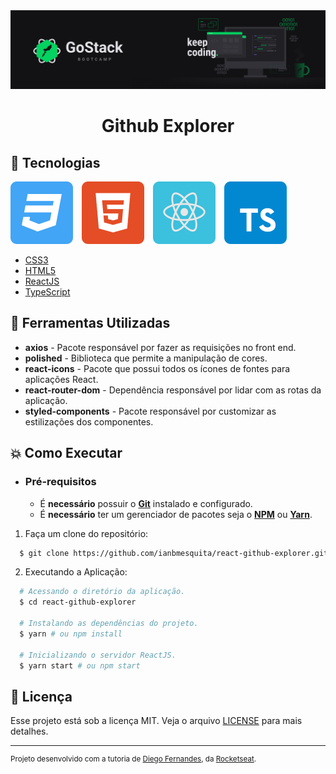 <img alt="GoStack" src=".github/banner-gostack.png" />

<h1 align="center">
    Github Explorer
</h1>

## :rocket: Tecnologias

<p float="left">
  <img alt="CSS3" src=".github/css3.svg" />
  <img alt="HTML5" src=".github/html5.svg" hspace="10"/>
  <img alt="ReactJS" src=".github/reactjs.svg" />
  <img alt="TypeScript" src=".github/typescript.svg" hspace="10" />
</p>

-  [CSS3](https://www.w3schools.com/css/)
-  [HTML5](https://www.w3schools.com/html/)
-  [ReactJS](https://pt-br.reactjs.org/)
-  [TypeScript](https://www.typescriptlang.org/)

## :wrench: Ferramentas Utilizadas

- **axios** - Pacote responsável por fazer as requisições no front end.
- **polished** - Biblioteca que permite a manipulação de cores.
- **react-icons** - Pacote que possui todos os ícones de fontes para aplicações React.
- **react-router-dom** - Dependência responsável por lidar com as rotas da aplicação.
- **styled-components** - Pacote responsável por customizar as estilizações dos componentes.


## :boom: Como Executar

- ### **Pré-requisitos**

  - É **necessário** possuir o **[Git](https://git-scm.com/)** instalado e configurado.
  - É **necessário** ter um gerenciador de pacotes seja o **[NPM](https://www.npmjs.com/)** ou **[Yarn](https://yarnpkg.com/)**.

1. Faça um clone do repositório:

```sh
  $ git clone https://github.com/ianbmesquita/react-github-explorer.git
```

2. Executando a Aplicação:

```sh
  # Acessando o diretório da aplicação.
  $ cd react-github-explorer

  # Instalando as dependências do projeto.
  $ yarn # ou npm install

  # Inicializando o servidor ReactJS.
  $ yarn start # ou npm start	
```


## :memo: Licença

Esse projeto está sob a licença MIT. Veja o arquivo [LICENSE](LICENSE.md) para mais detalhes.

---
<sup>Projeto desenvolvido com a tutoria de [Diego Fernandes](https://github.com/diego3g), da [Rocketseat](rocketseat.com.br).</sup>
